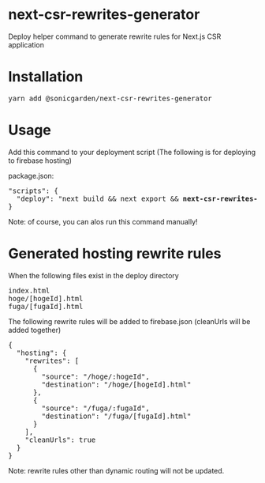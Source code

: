 # next-csr-rewrites-generator

Deploy helper command to generate rewrite rules for Next.js CSR application

# Installation

<pre>
yarn add @sonicgarden/next-csr-rewrites-generator
</pre>

# Usage

Add this command to your deployment script (The following is for deploying to firebase hosting)

package.json:
<pre>
"scripts": {
  "deploy": "next build && next export && <strong>next-csr-rewrites-generate --format firebase</strong> && firebase deploy"
}
</pre>
Note: of course, you can alos run this command manually!

# Generated hosting rewrite rules

When the following files exist in the deploy directory

<pre>
index.html
hoge/[hogeId].html
fuga/[fugaId].html
</pre>

The following rewrite rules will be added to firebase.json (cleanUrls will be added together)

<pre>
{
  "hosting": {
    "rewrites": [
      {
        "source": "/hoge/:hogeId",
        "destination": "/hoge/[hogeId].html"
      },
      {
        "source": "/fuga/:fugaId",
        "destination": "/fuga/[fugaId].html"
      }
    ],
    "cleanUrls": true
  }
}
</pre>
Note: rewrite rules other than dynamic routing will not be updated.
